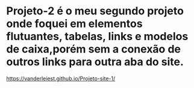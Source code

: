 # Projeto-2 é o meu segundo projeto onde foquei em elementos flutuantes, tabelas, links e modelos de caixa,porém sem a conexão de outros links para outra aba do site.
https://vanderleiest.github.io/Projeto-site-1/

